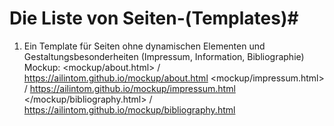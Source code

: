 
# Die Liste von Seiten-(Templates)#  
1) Ein Template für Seiten ohne dynamischen Elementen und Gestaltungsbesonderheiten (Impressum, Information, Bibliographie)  
Mockup: <mockup/about.html> / <https://ailintom.github.io/mockup/about.html>
<mockup/impressum.html> / <https://ailintom.github.io/mockup/impressum.html>
</mockup/bibliography.html> / <https://ailintom.github.io/mockup/bibliography.html>
